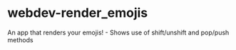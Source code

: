 # webdev-render_emojis

An app that renders your emojis! - Shows use of shift/unshift and pop/push methods
